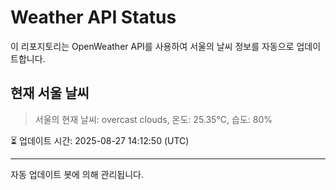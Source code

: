 
# Weather API Status

이 리포지토리는 OpenWeather API를 사용하여 서울의 날씨 정보를 자동으로 업데이트합니다.

## 현재 서울 날씨
> 서울의 현재 날씨: overcast clouds, 온도: 25.35°C, 습도: 80%

⏳ 업데이트 시간: 2025-08-27 14:12:50 (UTC)

---
자동 업데이트 봇에 의해 관리됩니다.
